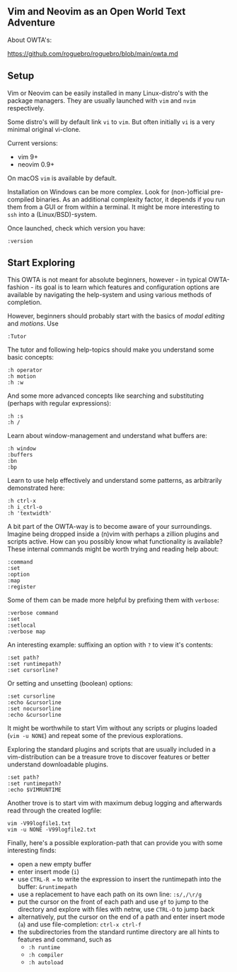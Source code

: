 ## Vim and Neovim as an Open World Text Adventure

About OWTA's:

https://github.com/roguebro/roguebro/blob/main/owta.md

## Setup

Vim or Neovim can be easily installed in many Linux-distro's with the package managers.
They are usually launched with `vim` and `nvim` respectively.

Some distro's will by default link `vi` to `vim`.
But often initially `vi` is a very minimal original vi-clone.

Current versions:

- vim 9+
- neovim 0.9+

On macOS `vim` is available by default.

Installation on Windows can be more complex. Look for (non-)official pre-compiled binaries.
As an additional complexity factor, it depends if you run them from a GUI or from within a terminal.
It might be more interesting to `ssh` into a (Linux/BSD)-system.

Once launched, check which version you have:

    :version

## Start Exploring

This OWTA is not meant for absolute beginners, however - in typical OWTA-fashion - its goal is to learn which features and configuration options are available by navigating the help-system and using various methods of completion.

However, beginners should probably start with the basics of *modal editing* and *motions*. Use

    :Tutor

The tutor and following help-topics should make you understand some basic concepts:

    :h operator
    :h motion
    :h :w

And some more advanced concepts like searching and substituting (perhaps with regular expressions):

    :h :s
    :h /

Learn about window-management and understand what buffers are:

    :h window
    :buffers
    :bn
    :bp

Learn to use help effectively and understand some patterns, as arbitrarily demonstrated here:

    :h ctrl-x
    :h i_ctrl-o
    :h 'textwidth'

A bit part of the OWTA-way is to become aware of your surroundings.
Imagine being dropped inside a (n)vim with perhaps a zillion plugins and scripts active.
How can you possibly know what functionality is available?
These internal commands might be worth trying and reading help about:

    :command
    :set
    :option
    :map
    :register

Some of them can be made more helpful by prefixing them with `verbose`:

    :verbose command
    :set
    :setlocal
    :verbose map

An interesting example: suffixing an option with `?` to view it's contents:

    :set path?
    :set runtimepath?
    :set cursorline?

Or setting and unsetting (boolean) options:

    :set cursorline
    :echo &cursorline
    :set nocursorline
    :echo &cursorline

It might be worthwhile to start Vim without any scripts or plugins loaded (`vim -u NONE`) and repeat some of the previous explorations.

Exploring the standard plugins and scripts that are usually included in a vim-distribution can be a treasure trove to discover features or better understand downloadable plugins.

    :set path?
    :set runtimepath?
    :echo $VIMRUNTIME

Another trove is to start vim with maximum debug logging and afterwards read through the created logfile:

    vim -V99logfile1.txt
    vim -u NONE -V99logfile2.txt

Finally, here's a possible exploration-path that can provide you with some interesting finds:

- open a new empty buffer
- enter insert mode (`i`)
- use `CTRL-R =` to write the expression to insert the runtimepath into the buffer: `&runtimepath`
- use a replacement to have each path on its own line: `:s/,/\r/g`
- put the cursor on the front of each path and use `gf` to jump to the directory and explore with files with netrw, use `CTRL-O` to jump back
- alternatively, put the cursor on the end of a path and enter insert mode (`a`) and use file-completion: `ctrl-x ctrl-f`
- the subdirectories from the standard runtime directory are all hints to features and command, such as
    - `:h runtime`
    - `:h compiler`
    - `:h autoload`

